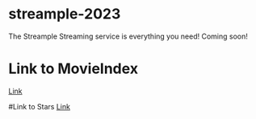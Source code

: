 # streample-2023
The Streample Streaming service is everything you need! Coming soon!

# Link to MovieIndex
[Link](https://github.com/dezGusty/streample-2023/blob/main/MovieIndex.md)

#Link to Stars
[Link](https://github.com/dezGusty/streample-2023/blob/main/stars.md)
